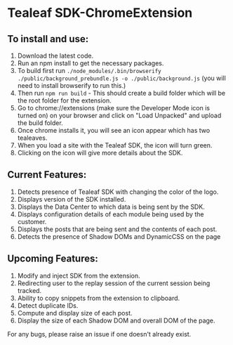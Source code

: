 # Tealeaf SDK-ChromeExtension

## To install and use:

1. Download the latest code.
2. Run an npm install to get the necessary packages.
3. To build first run `./node_modules/.bin/browserify ./public/background_prebundle.js -o ./public/background.js` (you will need to install browserify to run this.)
4. Then run `npm run build` - This should create a build folder which will be the root folder for the extension.
5. Go to chrome://extensions (make sure the Developer Mode icon is turned on) on your browser and click on "Load Unpacked" and upload the build folder. 
6. Once chrome installs it, you will see an icon appear which has two tealeaves.
7. When you load a site with the Tealeaf SDK, the icon will turn green.
8. Clicking on the icon will give more details about the SDK.

## Current Features:

1. Detects presence of Tealeaf SDK with changing the color of the logo.
2. Displays version of the SDK installed.
3. Displays the Data Center to which data is being sent by the SDK.
4. Displays configuration details of each module being used by the customer.
5. Displays the posts that are being sent and the contents of each post.
6. Detects the presence of Shadow DOMs and DynamicCSS on the page

## Upcoming Features:

1. Modify and inject SDK from the extension.
2. Redirecting user to the replay session of the current session being tracked.
3. Ability to copy snippets from the extension to clipboard.
4. Detect duplicate IDs.
5. Compute and display size of each post.
6. Display the size of each Shadow DOM and overall DOM of the page.



For any bugs, please raise an issue if one doesn't already exist.




